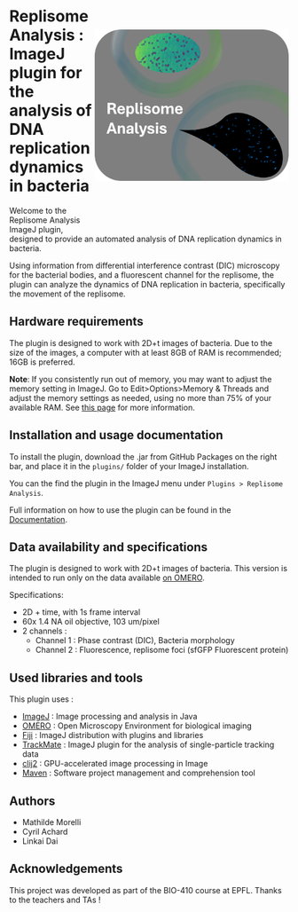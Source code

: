 <img src="docs/resources/logo.png" alt="Logo" width="350" align="right" vspace = "80"/>

# Replisome Analysis : ImageJ plugin for the analysis of DNA replication dynamics in bacteria

Welcome to the Replisome Analysis ImageJ plugin, designed to provide an automated analysis of DNA replication dynamics in bacteria.

Using information from differential interference contrast (DIC) microscopy for the bacterial bodies, and a fluorescent channel for the replisome, 
the plugin can analyze the dynamics of DNA replication in bacteria, specifically the movement of the replisome. 

## Hardware requirements

The plugin is designed to work with 2D+t images of bacteria.
Due to the size of the images, a computer with at least 8GB of RAM is recommended; 16GB is preferred.

**Note**:
If you consistently run out of memory, you may want to adjust the memory setting in ImageJ.
Go to Edit>Options>Memory & Threads and adjust the memory settings as needed, using no more than 75% of your available RAM.
See [this page](https://docs.openmicroscopy.org/bio-formats/5.7.1/users/imagej/managing-memory.html#increasing-imagej-fijis-memory) for more information. 

## Installation and usage documentation

To install the plugin, download the .jar from GitHub Packages on the right bar, and place it in the `plugins/` folder of your ImageJ installation.

You can the find the plugin in the ImageJ menu under `Plugins > Replisome Analysis`.

Full information on how to use the plugin can be found in the [Documentation](https://c-achard.github.io/bioimage-informatics-BIO410-project/).

## Data availability and specifications

The plugin is designed to work with 2D+t images of bacteria. 
This version is intended to run only on the data available [on OMERO](https://omero.epfl.ch/webclient/?show=project-2857).

Specifications:

- 2D + time, with 1s frame interval
- 60x 1.4 NA oil objective, 103 um/pixel
- 2 channels :
    - Channel 1 : Phase contrast (DIC), Bacteria morphology
    - Channel 2 : Fluorescence, replisome foci (sfGFP Fluorescent protein)

## Used libraries and tools

This plugin uses :

- [ImageJ](https://imagej.net/) : Image processing and analysis in Java
- [OMERO](https://www.openmicroscopy.org/omero/) : Open Microscopy Environment for biological imaging
- [Fiji](https://fiji.sc/) : ImageJ distribution with plugins and libraries
- [TrackMate](https://imagej.net/plugins/trackmate/) : ImageJ plugin for the analysis of single-particle tracking data
- [clij2](https://clij.github.io/) : GPU-accelerated image processing in Image
- [Maven](https://maven.apache.org/) : Software project management and comprehension tool

## Authors

- Mathilde Morelli
- Cyril Achard
- Linkai Dai

## Acknowledgements

This project was developed as part of the BIO-410 course at EPFL.
Thanks to the teachers and TAs !